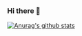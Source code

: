 ### Hi there 👋
[![Anurag's github stats](https://github-readme-stats.vercel.app/api?username=STORMIC-KR)](https://github.com/anuraghazra/github-readme-stats)

<!--
**STORMIC-KR/STORMIC-KR** is a ✨ _special_ ✨ repository because its `README.md` (this file) appears on your GitHub profile.

Here are some ideas to get you started:

- 🔭 I’m currently working on ...
- 🌱 I’m currently learning ...
- 👯 I’m looking to collaborate on ...
- 🤔 I’m looking for help with ...
- 💬 Ask me about ...
- 📫 How to reach me: ...
- 😄 Pronouns: ...
- ⚡ Fun fact: ...
-->
